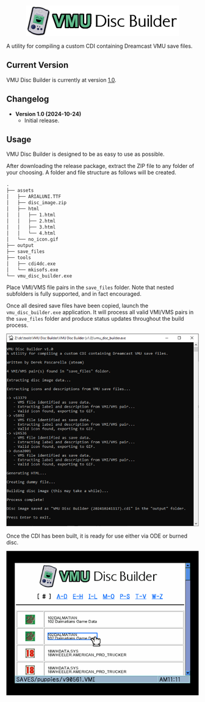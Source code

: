 <div align="center"><img src="https://github.com/DerekPascarella/VMU-Disc-Builder/blob/main/logo.png?raw=true"></div>

A utility for compiling a custom CDI containing Dreamcast VMU save files.

## Current Version
VMU Disc Builder is currently at version [1.0](xxxx).

## Changelog
- **Version 1.0 (2024-10-24)**
    - Initial release.
 
## Usage
VMU Disc Builder is designed to be as easy to use as possible.

After downloading the release package, extract the ZIP file to any folder of your choosing. A folder and file structure as follows will be created.

```
.
├── assets
│   ├── ARIALUNI.TTF
│   ├── disc_image.zip
│   ├── html
│   │   ├── 1.html
│   │   ├── 2.html
│   │   ├── 3.html
│   │   └── 4.html
│   └── no_icon.gif
├── output
├── save_files
├── tools
│   ├── cdi4dc.exe
│   └── mkisofs.exe
└── vmu_disc_builder.exe
```

Place VMI/VMS file pairs in the `save_files` folder. Note that nested subfolders is fully supported, and in fact encouraged.

Once all desired save files have been copied, launch the `vmu_disc_builder.exe` application. It will process all valid VMI/VMS pairs in the `save_files` folder and produce status updates throughout the build process.

<img src="https://github.com/DerekPascarella/VMU-Disc-Builder/blob/main/screenshot_1.png?raw=true">

Once the CDI has been built, it is ready for use either via ODE or burned disc.

<img src="https://github.com/DerekPascarella/VMU-Disc-Builder/blob/main/screenshot_2.png?raw=true">
